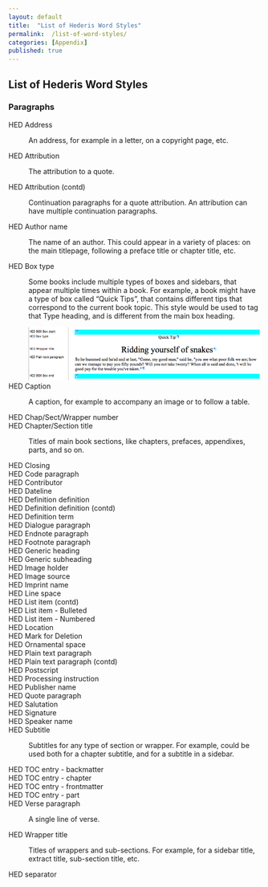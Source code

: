 ```yaml
---
layout: default
title:  "List of Hederis Word Styles"
permalink:  /list-of-word-styles/
categories: [Appendix]
published: true
---
```


<section data-type="appendix" class="hsecappendix" data-hederis-type="hsecappendix" id="list-of-word-styles" data-pi-attrs="id: list-of-word-styles"><h1 data-hederis-type="hblkchaptitle" class="hblkchaptitle" id="pAMDrU8Lr">List of Hederis Word Styles</h1>
    <section class="hwprsubsection" data-hederis-type="hwprsubsection" id="pWsmPxRZo" data-type="subsection"><h1 data-hederis-type="hblktitle" class="hblktitle" id="p23Fm063P">Paragraphs</h1>
    <dl class="hwprdef-list" data-hederis-type="hwprdef-list" id="p4baHWGML"><dt data-hederis-type="hblkdefterm" class="hblkdefterm" id="pLl0Q5XXl">HED Address</dt>
    <dd class="hblkdefinition" data-hederis-type="hblkdefinition" id="liqMXRtlOo"><p class="hblkdefinition" data-hederis-type="hblkdefinition" id="pxcLbgGj6">An address, for example in a letter, on a copyright page, etc.</p></dd>
    <dt data-hederis-type="hblkdefterm" class="hblkdefterm" id="poGCT5ERJ">HED Attribution</dt>
    <dd class="hblkdefinition" data-hederis-type="hblkdefinition" id="liVg6pvWxj"><p class="hblkdefinition" data-hederis-type="hblkdefinition" id="pkk25pTCf">The attribution to a quote.</p></dd>
    <dt data-hederis-type="hblkdefterm" class="hblkdefterm" id="px95ROf8o">HED Attribution (contd)</dt>
    <dd class="hblkdefinition" data-hederis-type="hblkdefinition" id="liebalc7gN"><p class="hblkdefinition" data-hederis-type="hblkdefinition" id="p92ExfuD6">Continuation paragraphs for a quote attribution. An attribution can have multiple continuation paragraphs.</p></dd>
    <dt data-hederis-type="hblkdefterm" class="hblkdefterm" id="pdm8sd0aS">HED Author name</dt>
    <dd class="hblkdefinition" data-hederis-type="hblkdefinition" id="li0RwZN51c"><p class="hblkdefinition" data-hederis-type="hblkdefinition" id="pHPP1DQ9x">The name of an author. This could appear in a variety of places: on the main titlepage, following a preface title or chapter title, etc.</p></dd>
    <dt data-hederis-type="hblkdefterm" class="hblkdefterm" id="pTGpsHos7">HED Box type</dt>
    <dd class="hblkdefinition" data-hederis-type="hblkdefinition" id="licPQpGpwp"><p class="hblkdefinition" data-hederis-type="hblkdefinition" id="p9qpZBjmu">Some books include multiple types of boxes and sidebars, that appear multiple times within a book. For example, a book might have a type of box called &#8220;Quick Tips&#8221;, that contains different tips that correspond to the current book topic. This style would be used to tag that Type heading, and is different from the main box heading.</p><img data-hederis-type="hblkimg" class="hblkimg" id="pwhlQnevd" src="/images/boxtype.png"/>
    </dd>
    <dt data-hederis-type="hblkdefterm" class="hblkdefterm" id="pTObaFd5L">HED Caption</dt>
    <dd class="hblkdefinition" data-hederis-type="hblkdefinition" id="liT4SetESF"><p class="hblkdefinition" data-hederis-type="hblkdefinition" id="pPPmeISRw">A caption, for example to accompany an image or to follow a table.</p></dd>
    <dt data-hederis-type="hblkdefterm" class="hblkdefterm" id="pxTKe2rXk">HED Chap/Sect/Wrapper number</dt>
    <dt data-hederis-type="hblkdefterm" class="hblkdefterm" id="pWuROUZxL">HED Chapter/Section title</dt>
    <dd class="hblkdefinition" data-hederis-type="hblkdefinition" id="liZ0U9CdpU"><p class="hblkdefinition" data-hederis-type="hblkdefinition" id="pEwaULkBi">Titles of main book sections, like chapters, prefaces, appendixes, parts, and so on.</p></dd>
    <dt data-hederis-type="hblkdefterm" class="hblkdefterm" id="pU5dUuel9">HED Closing</dt>
    <dt data-hederis-type="hblkdefterm" class="hblkdefterm" id="pBareE657">HED Code paragraph</dt>
    <dt data-hederis-type="hblkdefterm" class="hblkdefterm" id="pcL4DUznW">HED Contributor</dt>
    <dt data-hederis-type="hblkdefterm" class="hblkdefterm" id="phSsNuQmP">HED Dateline</dt>
    <dt data-hederis-type="hblkdefterm" class="hblkdefterm" id="pi3DwiDZG">HED Definition definition</dt>
    <dt data-hederis-type="hblkdefterm" class="hblkdefterm" id="p6MrrAeXd">HED Definition definition (contd)</dt>
    <dt data-hederis-type="hblkdefterm" class="hblkdefterm" id="puMXdlx4b">HED Definition term</dt>
    <dt data-hederis-type="hblkdefterm" class="hblkdefterm" id="pURlbignd">HED Dialogue paragraph</dt>
    <dt data-hederis-type="hblkdefterm" class="hblkdefterm" id="pHfhsLCmn">HED Endnote paragraph</dt>
    <dt data-hederis-type="hblkdefterm" class="hblkdefterm" id="pmohSYc2O">HED Footnote paragraph</dt>
    <dt data-hederis-type="hblkdefterm" class="hblkdefterm" id="pwZPBwWwE">HED Generic heading</dt>
    <dt data-hederis-type="hblkdefterm" class="hblkdefterm" id="pKoKVllHN">HED Generic subheading</dt>
    <dt data-hederis-type="hblkdefterm" class="hblkdefterm" id="ptU1pwAho">HED Image holder</dt>
    <dt data-hederis-type="hblkdefterm" class="hblkdefterm" id="p5KVLW050">HED Image source</dt>
    <dt data-hederis-type="hblkdefterm" class="hblkdefterm" id="pDJjn95nA">HED Imprint name</dt>
    <dt data-hederis-type="hblkdefterm" class="hblkdefterm" id="ph4zHwnyY">HED Line space</dt>
    <dt data-hederis-type="hblkdefterm" class="hblkdefterm" id="pCmeHR0Lc">HED List item (contd)</dt>
    <dt data-hederis-type="hblkdefterm" class="hblkdefterm" id="p0wJuqSbH">HED List item - Bulleted</dt>
    <dt data-hederis-type="hblkdefterm" class="hblkdefterm" id="pqiqEdFOl">HED List item - Numbered</dt>
    <dt data-hederis-type="hblkdefterm" class="hblkdefterm" id="pcLEFlfyA">HED Location</dt>
    <dt data-hederis-type="hblkdefterm" class="hblkdefterm" id="pcrctYF7R">HED Mark for Deletion</dt>
    <dt data-hederis-type="hblkdefterm" class="hblkdefterm" id="padUNeKBM">HED Ornamental space</dt>
    <dt data-hederis-type="hblkdefterm" class="hblkdefterm" id="p7vuYTAXR">HED Plain text paragraph</dt>
    <dt data-hederis-type="hblkdefterm" class="hblkdefterm" id="p77p6HU4T">HED Plain text paragraph (contd)</dt>
    <dt data-hederis-type="hblkdefterm" class="hblkdefterm" id="pBe1mQUQe">HED Postscript</dt>
    <dt data-hederis-type="hblkdefterm" class="hblkdefterm" id="pZdvSjOQc">HED Processing instruction</dt>
    <dt data-hederis-type="hblkdefterm" class="hblkdefterm" id="pl6Mx1Ck8">HED Publisher name</dt>
    <dt data-hederis-type="hblkdefterm" class="hblkdefterm" id="ptb4GT6yM">HED Quote paragraph</dt>
    <dt data-hederis-type="hblkdefterm" class="hblkdefterm" id="pFp1TFGGm">HED Salutation</dt>
    <dt data-hederis-type="hblkdefterm" class="hblkdefterm" id="pfLwnVWNd">HED Signature</dt>
    <dt data-hederis-type="hblkdefterm" class="hblkdefterm" id="pGQFmWl0J">HED Speaker name</dt>
    <dt data-hederis-type="hblkdefterm" class="hblkdefterm" id="pN8va8HYm">HED Subtitle</dt>
    <dd class="hblkdefinition" data-hederis-type="hblkdefinition" id="li3gsMqhqn"><p class="hblkdefinition" data-hederis-type="hblkdefinition" id="pWWuxzS5H">Subtitles for any type of section or wrapper. For example, could be used both for a chapter subtitle, and for a subtitle in a sidebar.</p></dd>
    <dt data-hederis-type="hblkdefterm" class="hblkdefterm" id="pvd8ItnDS">HED TOC entry - backmatter</dt>
    <dt data-hederis-type="hblkdefterm" class="hblkdefterm" id="puAGG7OFB">HED TOC entry - chapter</dt>
    <dt data-hederis-type="hblkdefterm" class="hblkdefterm" id="pvozNJtw9">HED TOC entry - frontmatter</dt>
    <dt data-hederis-type="hblkdefterm" class="hblkdefterm" id="pBCoz1u1D">HED TOC entry - part</dt>
    <dt data-hederis-type="hblkdefterm" class="hblkdefterm" id="pLB2VVBGV">HED Verse paragraph</dt>
    <dd class="hblkdefinition" data-hederis-type="hblkdefinition" id="liyhR7BjMm"><p class="hblkdefinition" data-hederis-type="hblkdefinition" id="pfZd0IXpY">A single line of verse.</p></dd>
    <dt data-hederis-type="hblkdefterm" class="hblkdefterm" id="pqpkTdGCW">HED Wrapper title</dt>
    <dd class="hblkdefinition" data-hederis-type="hblkdefinition" id="lieET6b7NU"><p class="hblkdefinition" data-hederis-type="hblkdefinition" id="pltB1AGEL">Titles of wrappers and sub-sections. For example, for a sidebar title, extract title, sub-section title, etc.</p></dd>
    <dt data-hederis-type="hblkdefterm" class="hblkdefterm" id="pfsL1cxci">HED separator</dt>
    <dd/></dl>
    </section>
    </section>
    